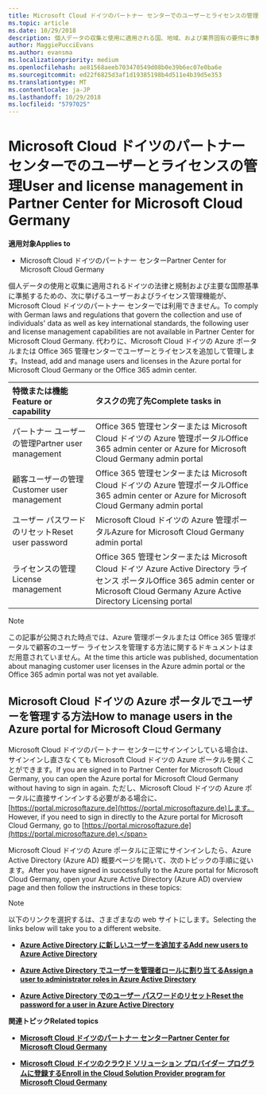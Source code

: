 ```yaml
---
title: Microsoft Cloud ドイツのパートナー センターでのユーザーとライセンスの管理 | Microsoft Cloud ドイツのパートナー センター
ms.topic: article
ms.date: 10/29/2018
description: 個人データの収集と使用に適用される国、地域、および業界固有の要件に準拠するためのユーザー管理機能が、Microsoft Cloud ドイツのパートナー センターでは利用できません。 代わりに、Microsoft Cloud ドイツの Azure ポータルでユーザーを追加および管理します。
author: MaggiePucciEvans
ms.author: evansma
ms.localizationpriority: medium
ms.openlocfilehash: ae81568aeeb703470549d08b0e39b6ec07e0ba6e
ms.sourcegitcommit: ed22f6825d3af1d19385198b4d511e4b39d5e353
ms.translationtype: MT
ms.contentlocale: ja-JP
ms.lasthandoff: 10/29/2018
ms.locfileid: "5797025"
---
```

# <a name="user-and-license-management-in-partner-center-for-microsoft-cloud-germany"></a><span data-ttu-id="545b8-104">Microsoft Cloud ドイツのパートナー センターでのユーザーとライセンスの管理</span><span class="sxs-lookup"><span data-stu-id="545b8-104">User and license management in Partner Center for Microsoft Cloud Germany</span></span>

**<span data-ttu-id="545b8-105">適用対象</span><span class="sxs-lookup"><span data-stu-id="545b8-105">Applies to</span></span>**

-  <span data-ttu-id="545b8-106">Microsoft Cloud ドイツのパートナー センター</span><span class="sxs-lookup"><span data-stu-id="545b8-106">Partner Center for Microsoft Cloud Germany</span></span>

<span data-ttu-id="545b8-107">個人データの使用と収集に適用されるドイツの法律と規制および主要な国際基準に準拠するための、次に挙げるユーザーおよびライセンス管理機能が、Microsoft Cloud ドイツのパートナー センターでは利用できません。</span><span class="sxs-lookup"><span data-stu-id="545b8-107">To comply with German laws and regulations that govern the collection and use of individuals' data as well as key international standards, the following user and license management capabilities are not available in Partner Center for Microsoft Cloud Germany.</span></span> <span data-ttu-id="545b8-108">代わりに、Microsoft Cloud ドイツの Azure ポータルまたは Office 365 管理センターでユーザーとライセンスを追加して管理します。</span><span class="sxs-lookup"><span data-stu-id="545b8-108">Instead, add and manage users and licenses in the Azure portal for Microsoft Cloud Germany or the Office 365 admin center.</span></span>

<span data-ttu-id="545b8-109">特徴または機能</span><span class="sxs-lookup"><span data-stu-id="545b8-109">Feature or capability</span></span> | <span data-ttu-id="545b8-110">タスクの完了先</span><span class="sxs-lookup"><span data-stu-id="545b8-110">Complete tasks in</span></span>
:--- | :---
<span data-ttu-id="545b8-111">パートナー ユーザーの管理</span><span class="sxs-lookup"><span data-stu-id="545b8-111">Partner user management</span></span> | <span data-ttu-id="545b8-112">Office 365 管理センターまたは Microsoft Cloud ドイツの Azure 管理ポータル</span><span class="sxs-lookup"><span data-stu-id="545b8-112">Office 365 admin center or Azure for Microsoft Cloud Germany admin portal</span></span>
<span data-ttu-id="545b8-113">顧客ユーザーの管理</span><span class="sxs-lookup"><span data-stu-id="545b8-113">Customer user management</span></span> | <span data-ttu-id="545b8-114">Office 365 管理センターまたは Microsoft Cloud ドイツの Azure 管理ポータル</span><span class="sxs-lookup"><span data-stu-id="545b8-114">Office 365 admin center or Azure for Microsoft Cloud Germany admin portal</span></span>
<span data-ttu-id="545b8-115">ユーザー パスワードのリセット</span><span class="sxs-lookup"><span data-stu-id="545b8-115">Reset user password</span></span> | <span data-ttu-id="545b8-116">Microsoft Cloud ドイツの Azure 管理ポータル</span><span class="sxs-lookup"><span data-stu-id="545b8-116">Azure for Microsoft Cloud Germany admin portal</span></span>
<span data-ttu-id="545b8-117">ライセンスの管理</span><span class="sxs-lookup"><span data-stu-id="545b8-117">License management</span></span> | <span data-ttu-id="545b8-118">Office 365 管理センターまたは Microsoft Cloud ドイツ Azure Active Directory ライセンス ポータル</span><span class="sxs-lookup"><span data-stu-id="545b8-118">Office 365 admin center or Microsoft Cloud Germany Azure Active Directory Licensing portal</span></span>

> [!NOTE]  
> <span data-ttu-id="545b8-119">この記事が公開された時点では、Azure 管理ポータルまたは Office 365 管理ポータルで顧客のユーザー ライセンスを管理する方法に関するドキュメントはまだ用意されていません。</span><span class="sxs-lookup"><span data-stu-id="545b8-119">At the time this article was published, documentation about managing customer user licenses in the Azure admin portal or the Office 365 admin portal was not yet available.</span></span>

## <a name="how-to-manage-users-in-the-azure-portal-for-microsoft-cloud-germany"></a><span data-ttu-id="545b8-120">Microsoft Cloud ドイツの Azure ポータルでユーザーを管理する方法</span><span class="sxs-lookup"><span data-stu-id="545b8-120">How to manage users in the Azure portal for Microsoft Cloud Germany</span></span> 

<span data-ttu-id="545b8-121">Microsoft Cloud ドイツのパートナー センターにサインインしている場合は、サインインし直さなくても Microsoft Cloud ドイツの Azure ポータルを開くことができます。</span><span class="sxs-lookup"><span data-stu-id="545b8-121">If you are signed in to Partner Center for Microsoft Cloud Germany, you can open the Azure portal for Microsoft Cloud Germany without having to sign in again.</span></span> <span data-ttu-id="545b8-122">ただし、Microsoft Cloud ドイツの Azure ポータルに直接サインインする必要がある場合に、[https://portal.microsoftazure.de](https://portal.microsoftazure.de)します。</span><span class="sxs-lookup"><span data-stu-id="545b8-122">However, if you need to sign in directly to the Azure portal for Microsoft Cloud Germany, go to [https://portal.microsoftazure.de](https://portal.microsoftazure.de).</span></span> 

<span data-ttu-id="545b8-123">Microsoft Cloud ドイツの Azure ポータルに正常にサインインしたら、Azure Active Directory (Azure AD) 概要ページを開いて、次のトピックの手順に従います。</span><span class="sxs-lookup"><span data-stu-id="545b8-123">After you have signed in successfully to the Azure portal for Microsoft Cloud Germany, open your Azure Active Directory (Azure AD) overview page and then follow the instructions in these topics:</span></span>

> [!NOTE]  
> <span data-ttu-id="545b8-124">以下のリンクを選択するは、さまざまなの web サイトにします。</span><span class="sxs-lookup"><span data-stu-id="545b8-124">Selecting the links below will take you to a different website.</span></span> 

-  [**<span data-ttu-id="545b8-125">Azure Active Directory に新しいユーザーを追加する</span><span class="sxs-lookup"><span data-stu-id="545b8-125">Add new users to Azure Active Directory</span></span>**](https://docs.microsoft.com/azure/active-directory/active-directory-users-create-azure-portal)

-  [**<span data-ttu-id="545b8-126">Azure Active Directory でユーザーを管理者ロールに割り当てる</span><span class="sxs-lookup"><span data-stu-id="545b8-126">Assign a user to administrator roles in Azure Active Directory</span></span>**](https://docs.microsoft.com/azure/active-directory/active-directory-users-assign-role-azure-portal)

-  [**<span data-ttu-id="545b8-127">Azure Active Directory でのユーザー パスワードのリセット</span><span class="sxs-lookup"><span data-stu-id="545b8-127">Reset the password for a user in Azure Active Directory</span></span>**](https://docs.microsoft.com/azure/active-directory/active-directory-users-reset-password-azure-portal)

**<span data-ttu-id="545b8-128">関連トピック</span><span class="sxs-lookup"><span data-stu-id="545b8-128">Related topics</span></span>**

-  [**<span data-ttu-id="545b8-129">Microsoft Cloud ドイツのパートナー センター</span><span class="sxs-lookup"><span data-stu-id="545b8-129">Partner Center for Microsoft Cloud Germany</span></span>**](partner-center-for-microsoft-cloud-germany.md)

-  [**<span data-ttu-id="545b8-130">Microsoft Cloud ドイツのクラウド ソリューション プロバイダー プログラムに登録する</span><span class="sxs-lookup"><span data-stu-id="545b8-130">Enroll in the Cloud Solution Provider program for Microsoft Cloud Germany</span></span>**](enroll-in-csp-for-microsoft-cloud-germany.md)
